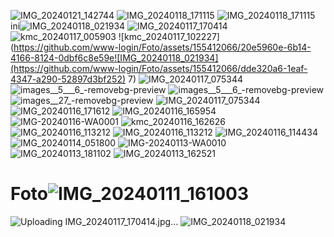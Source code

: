 ![IMG_20240121_142744](https://github.com/www-login/Foto/assets/155412066/42af3ce3-c16d-483a-b3e7-1fc9bc8c1abd)
![IMG_20240118_171115](https://github.com/www-login/Foto/assets/155412066/b2a7c2b4-9338-47d0-aba7-004d00fce8c3)
![IMG_20240118_171115](https://github.com/www-login/Foto/assets/155412066/3357d2f2-726b-41e7-b4fa-568cd7b1107e)
ini![IMG_20240118_021934](https://github.com/www-login/Foto/assets/155412066/540d419d-9bd4-4cf4-982a-19908d582766)
![IMG_20240117_170414](https://github.com/www-login/Foto/assets/155412066/bdb64a0d-5b56-413b-95e1-86d0f977e8be)
![kmc_20240117_005903](https://github.com/www-login/Foto/assets/155412066/1446f332-6c9c-4429-ba38-4fe3bd5d6fce)
![kmc_20240117_102227](https://github.com/www-login/Foto/assets/155412066/20e5960e-6b14-4166-8124-0dbf6c8e59e![IMG_20240118_021934](https://github.com/www-login/Foto/assets/155412066/dde320a6-1eaf-4347-a290-52897d3bf252)
7)
![IMG_20240117_075344](https://github.com/www-login/Foto/assets/155412066/6547f225-1125-44c9-9d9f-757f34e37d58)
![images__5___6_-removebg-preview](https://github.com/www-login/Foto/assets/155412066/94a88040-32ba-4829-b80f-c08a469d1569)
![images__5___6_-removebg-preview](https://github.com/www-login/Foto/assets/155412066/2eeca3ea-702e-4406-94ee-8e0b7491b041)
![images__27_-removebg-preview](https://github.com/www-login/Foto/assets/155412066/06270759-587c-4f71-bf12-20fcfe754d30)
![IMG_20240117_075344](https://github.com/www-login/Foto/assets/155412066/c484bee1-a740-410e-a116-503a17345d85)
![IMG_20240116_171612](https://github.com/www-login/Foto/assets/155412066/fb4ab291-d2e3-48b3-83a5-1fa6c5980393)
![IMG_20240116_165954](https://github.com/www-login/Foto/assets/155412066/16d5e4b6-e9fa-4dc5-b135-a7f6ad937e3a)
![IMG-20240116-WA0001](https://github.com/www-login/Foto/assets/155412066/d583cc18-5318-4c10-b19a-f0d9476c540c)
![kmc_20240116_162626](https://github.com/www-login/Foto/assets/155412066/004d3397-eb22-42f8-8d24-cc6896c09333)
![IMG_20240116_113212](https://github.com/www-login/Foto/assets/155412066/3e56d3a9-6d57-482c-8002-d9ab3aeaa02a)
![IMG_20240116_113212](https://github.com/www-login/Foto/assets/155412066/2e786891-cd93-422b-9407-30f96a426b8c)
![IMG_20240116_114434](https://github.com/www-login/Foto/assets/155412066/1b17b606-bb9f-4207-beb4-3204d19fa299)
![IMG_20240114_051800](https://github.com/www-login/Foto/assets/155412066/fcfc7dd0-ba64-4395-85bf-e4103927b567)
![IMG-20240113-WA0010](https://github.com/www-login/Foto/assets/155412066/08e9e813-2fb6-4910-8647-05a61954e6db)
![IMG_20240113_181102](https://github.com/www-login/Foto/assets/155412066/698255b2-c544-4909-8f47-1f3393a24504)
![IMG_20240113_162521](https://github.com/www-login/Foto/assets/155412066/30fd94ca-eb29-4cb5-9d72-8052f3e1cf02)
# Foto![IMG_20240111_161003](https://github.com/www-login/Foto/assets/155412066/bd63d841-bf28-476c-8f7c-47fbef36e10b)
![Uploading IMG_20240117_170414.jpg…]()
![IMG_20240118_021934](https://github.com/www-login/Foto/assets/155412066/7d9d86b0-954d-47b2-9f41-5c1c1932a595)
